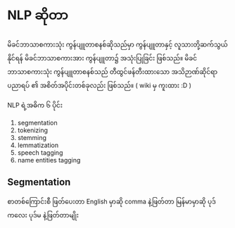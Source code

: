 # NLP ဆိုတာ

မိခင်ဘာသာစကားသုံး ကွန်ပျူတာစနစ်ဆိုသည်မှာ ကွန်ပျူတာနှင့် လူသားတို့ဆက်သွယ်နိုင်ရန် မိခင်ဘာသာစကားအား ကွန်ပျူတာ၌ အသုံးပြုခြင်း ဖြစ်သည်။ မိခင်ဘာသာစကားသုံး ကွန်ပျူတာစနစ်သည် တီထွင်ဖန်တီးထားသော အသိဉာဏ်ဆိုင်ရာ ပညာရပ် ၏ အစိတ်အပိုင်းတစ်ခုလည်း ဖြစ်သည်။ ( wiki မှ ကူးထား :D )

NLP ရဲ့အဓိက ၆ ပိုင်း
1. segmentation
2. tokenizing
3. stemming
4. lemmatization
5. speech tagging
6. name entities tagging

## Segmentation
စာတစ်ကြောင်းစီ ဖြတ်ပေးတာ English မှာဆို comma နဲ့ဖြတ်တာ မြန်မာမှာဆို ပုဒ်ကလေး ပုဒ်မ နဲ့ဖြတ်တာမျိုး

